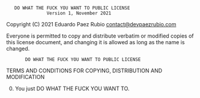        DO WHAT THE FUCK YOU WANT TO PUBLIC LICENSE
                   Version 1, November 2021

Copyright (C) 2021 Eduardo Paez Rubio <contact@devpaezrubio.com>

Everyone is permitted to copy and distribute verbatim or modified 
copies of this license document, and changing it is allowed as long 
as the name is changed.

           DO WHAT THE FUCK YOU WANT TO PUBLIC LICENSE
  TERMS AND CONDITIONS FOR COPYING, DISTRIBUTION AND MODIFICATION

 0. You just DO WHAT THE FUCK YOU WANT TO.
